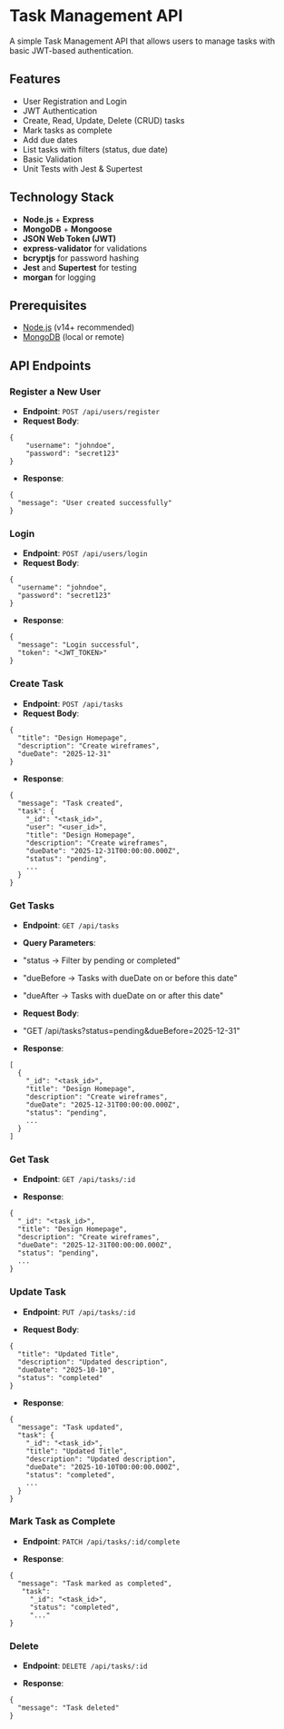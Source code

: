 # Task Management API

A simple Task Management API that allows users to manage tasks with basic JWT-based authentication.

## Features

- User Registration and Login
- JWT Authentication
- Create, Read, Update, Delete (CRUD) tasks
- Mark tasks as complete
- Add due dates
- List tasks with filters (status, due date)
- Basic Validation
- Unit Tests with Jest & Supertest

## Technology Stack

- **Node.js** + **Express**
- **MongoDB** + **Mongoose**
- **JSON Web Token (JWT)**
- **express-validator** for validations
- **bcryptjs** for password hashing
- **Jest** and **Supertest** for testing
- **morgan** for logging

## Prerequisites

- [Node.js](https://nodejs.org/en/) (v14+ recommended)
- [MongoDB](https://www.mongodb.com/) (local or remote)

## API Endpoints

### Register a New User
- **Endpoint**: `POST /api/users/register`
- **Request Body**:
```
{
    "username": "johndoe",
    "password": "secret123"
}
```

- **Response**:
```
{
  "message": "User created successfully"
}
```

### Login
- **Endpoint**: `POST /api/users/login`
- **Request Body**:
```
{
  "username": "johndoe",
  "password": "secret123"
}
```

- **Response**:
```
{
  "message": "Login successful",
  "token": "<JWT_TOKEN>"
}
```


### Create Task
- **Endpoint**: `POST /api/tasks`
- **Request Body**:
```
{
  "title": "Design Homepage",
  "description": "Create wireframes",
  "dueDate": "2025-12-31"
}
```

- **Response**:
```
{
  "message": "Task created",
  "task": {
    "_id": "<task_id>",
    "user": "<user_id>",
    "title": "Design Homepage",
    "description": "Create wireframes",
    "dueDate": "2025-12-31T00:00:00.000Z",
    "status": "pending",
    ...
  }
}
```


### Get Tasks
- **Endpoint**: `GET /api/tasks`
- **Query Parameters**:
-   "status → Filter by pending or completed"
-   "dueBefore → Tasks with dueDate on or before this date"
-   "dueAfter → Tasks with dueDate on or after this date"

- **Request Body**:
-   "GET /api/tasks?status=pending&dueBefore=2025-12-31"

- **Response**:
```
[
  {
    "_id": "<task_id>",
    "title": "Design Homepage",
    "description": "Create wireframes",
    "dueDate": "2025-12-31T00:00:00.000Z",
    "status": "pending",
    ...
  }
]
```

### Get Task
- **Endpoint**: `GET /api/tasks/:id`

- **Response**:
```
{
  "_id": "<task_id>",
  "title": "Design Homepage",
  "description": "Create wireframes",
  "dueDate": "2025-12-31T00:00:00.000Z",
  "status": "pending",
  ...
}
```


### Update Task
- **Endpoint**: `PUT /api/tasks/:id`

- **Request Body**:
```
{
  "title": "Updated Title",
  "description": "Updated description",
  "dueDate": "2025-10-10",
  "status": "completed"
}
```


- **Response**:
```
{
  "message": "Task updated",
  "task": {
    "_id": "<task_id>",
    "title": "Updated Title",
    "description": "Updated description",
    "dueDate": "2025-10-10T00:00:00.000Z",
    "status": "completed",
    ...
  }
}
```


### Mark Task as Complete
- **Endpoint**: `PATCH /api/tasks/:id/complete`

- **Response**:
```
{
  "message": "Task marked as completed",
   "task": 
     "_id": "<task_id>",
     "status": "completed",
     "..."
}
```

### Delete
- **Endpoint**: `DELETE /api/tasks/:id`

- **Response**:
```
{
  "message": "Task deleted"
}
```